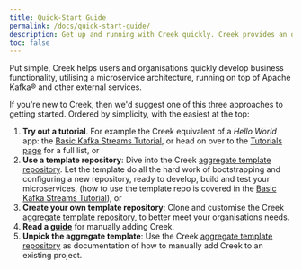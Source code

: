 ```yaml
---
title: Quick-Start Guide
permalink: /docs/quick-start-guide/
description: Get up and running with Creek quickly. Creek provides an opinionated way of quickly developing and testing Kafka based microservices.
toc: false
---
```


Put simple, Creek helps users and organisations quickly develop business functionality, 
utilising a microservice architecture, running on top of Apache Kafka® and other external services.

If you're new to Creek, then we'd suggest one of this three approaches to getting started.
Ordered by simplicity, with the easiest at the top:

1. **Try out a tutorial**. For example the Creek equivalent of a _Hello World_ app: the
   [Basic Kafka Streams Tutorial](/basic-kafka-streams-demo),
   or head on over to the [Tutorials page](/tutorials) for a full list, or
2. **Use a template repository**: Dive into the Creek [aggregate template repository](/aggregate-template). 
   Let the template do all the hard work of bootstrapping and configuring a new repository, 
   ready to develop, build and test your microservices, 
   (how to use the template repo is covered in the [Basic Kafka Streams Tutorial](/basic-kafka-streams-demo)), or
3. **Create your own template repository**: Clone and customise the Creek [aggregate template repository](/aggregate-template),
   to better meet your organisations needs.
4. **Read a [guide](/docs/manual-quick-start)** for manually adding Creek.
5. **Unpick the aggregate template**: Use the Creek [aggregate template repository](/aggregate-template) as documentation 
   of how to manually add Creek to an existing project. 
